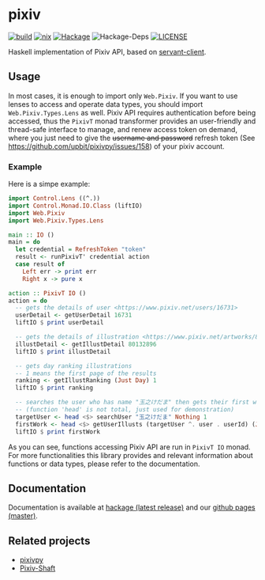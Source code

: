 # pixiv

[![build](https://github.com/The-closed-eye-of-love/pixiv/workflows/build/badge.svg)](https://github.com/The-closed-eye-of-love/pixiv/actions)
[![nix](https://github.com/The-closed-eye-of-love/pixiv/workflows/nix/badge.svg)](https://github.com/The-closed-eye-of-love/pixiv/actions)
[![Hackage](https://img.shields.io/hackage/v/pixiv.svg?logo=haskell)](https://hackage.haskell.org/package/pixiv)
![Hackage-Deps](https://img.shields.io/hackage-deps/v/pixiv)
[![LICENSE](https://img.shields.io/github/license/The-closed-eye-of-love/pixiv)](LICENSE)

Haskell implementation of Pixiv API, based on [servant-client](https://hackage.haskell.org/package/servant-client).

## Usage

In most cases, it is enough to import only `Web.Pixiv`. If you want to use lenses to access and operate data types,
you should import `Web.Pixiv.Types.Lens` as well. Pixiv API requires authentication before being accessed, thus the `PixivT` monad transformer provides an user-friendly and thread-safe interface
to manage, and renew access token on demand, where you just need to give the ~~username and password~~ refresh token (See https://github.com/upbit/pixivpy/issues/158) of your pixiv account.

### Example

Here is a simpe example:

```haskell
import Control.Lens ((^.))
import Control.Monad.IO.Class (liftIO)
import Web.Pixiv
import Web.Pixiv.Types.Lens

main :: IO ()
main = do
  let credential = RefreshToken "token"
  result <- runPixivT' credential action
  case result of
    Left err -> print err
    Right x -> pure x

action :: PixivT IO ()
action = do
  -- gets the details of user <https://www.pixiv.net/users/16731>
  userDetail <- getUserDetail 16731
  liftIO $ print userDetail

  -- gets the details of illustration <https://www.pixiv.net/artworks/80132896>
  illustDetail <- getIllustDetail 80132896
  liftIO $ print illustDetail

  -- gets day ranking illustrations
  -- 1 means the first page of the results
  ranking <- getIllustRanking (Just Day) 1
  liftIO $ print ranking

  -- searches the user who has name "玉之けだま" then gets their first work
  -- (function 'head' is not total, just used for demonstration) 
  targetUser <- head <$> searchUser "玉之けだま" Nothing 1
  firstWork <- head <$> getUserIllusts (targetUser ^. user . userId) (Just TypeIllust) 1
  liftIO $ print firstWork
```

As you can see, functions accessing Pixiv API are run in `PixivT IO` monad.
For more functionalities this library provides and relevant information about functions or data types, please refer to the documentation.  

## Documentation

Documentation is available at [hackage (latest release)](https://hackage.haskell.org/package/pixiv)
and our [github pages (master)](https://the-closed-eye-of-love.github.io/pixiv/).

## Related projects

* [pixivpy](https://github.com/upbit/pixivpy)
* [Pixiv-Shaft](https://github.com/CeuiLiSA/Pixiv-Shaft)
